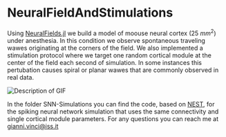 # NeuralFieldAndStimulations
Using [NeuralFields.jl](https://github.com/giav1n/NeuralFields.jl.git) we build a model of moouse neural cortex (25 $mm^2$) under anesthesia. In this condition we observe spontaneous traveling wawes originating at the corners of the field.
We also implemented a stimulation protocol where we target one random cortical module at the center of the field each second of simulation. In some instances this pertubation causes spiral or planar wawes that are commonly observed in real data.

![Description of GIF](Animation.gif)

In the folder SNN-Simulations you can find the code, based on [NEST](https://www.nest-simulator.org), for the spiking neural network simulation that uses the same connectivity and single cortical module parameters.
For any questions you can reach me at gianni.vinci@iss.it
